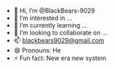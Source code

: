 - 👋 Hi, I’m @BlackBears-9029
- 👀 I’m interested in ...
- 🌱 I’m currently learning ...
- 💞️ I’m looking to collaborate on ...
- 📫 blackbears9029@gmail.com
- 😄 Pronouns: He
- ⚡ Fun fact: New era new system

<!---
BlackBears-9029/BlackBears-9029 is a ✨ special ✨ repository because its `README.md` (this file) appears on your GitHub profile.
You can click the Preview link to take a look at your changes.
--->
